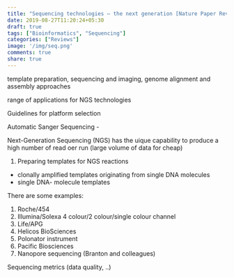 ```yaml
---
title: "Sequencing technologies — the next generation [Nature Paper Review]"
date: 2019-08-27T11:20:24+05:30
draft: true
tags: ["Bioinformatics", "Sequencing"]
categories: ["Reviews"]
image: '/img/seq.png'
comments: true
share: true
---
```


template preparation, sequencing and imaging, genome alignment and assembly approaches

range of applications for NGS technologies

Guidelines for platform selection

Automatic Sanger Sequencing - 

Next-Generation Sequencing (NGS) has the uique capability to produce a high number of read oer run (large volume of data for cheap)


1. Preparing templates for NGS reactions
* clonally amplified templates originating from single DNA molecules
* single DNA- molecule templates







There are some examples:
1. Roche/454
2. Illumina/Solexa
4 colour/2 colour/single colour channel
3. Life/APG
4. Helicos BioSciences
5. Polonator instrument 
6. Pacific Biosciences
7. Nanopore sequencing (Branton and colleagues)



Sequencing metrics (data quality, ..)


